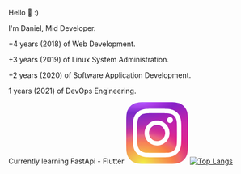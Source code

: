 Hello 👋 :)

I'm Daniel, Mid Developer.

+4 years (2018) of Web Development.

+3 years (2019) of Linux System Administration.

+2 years (2020) of Software Application Development.

1 years (2021) of DevOps Engineering.

Currently learning FastApi - Flutter
[<?xml version="1.0" encoding="UTF-8"?>
<svg width="122px" height="122px" viewBox="0 0 122 122" version="1.1" xmlns="http://www.w3.org/2000/svg" xmlns:xlink="http://www.w3.org/1999/xlink">
    <!-- Generator: Sketch 46.1 (44463) - http://www.bohemiancoding.com/sketch -->
    <title>Rectangle 3</title>
    <desc>Created with Sketch.</desc>
    <defs>
        <path d="M42.5342833,0 L79.4657167,0 C91.7135,0 97.8358667,0 104.42895,2.08416667 C111.62695,4.70411667 117.295883,10.37305 119.915833,17.57105 C122,24.1631167 122,30.2875167 122,42.5342833 L122,79.4657167 C122,91.7135 122,97.8358667 119.915833,104.42895 C117.295883,111.62695 111.62695,117.295883 104.42895,119.914817 C97.8358667,122 91.7135,122 79.4657167,122 L42.5342833,122 C30.2865,122 24.1631167,122 17.57105,119.914817 C10.37305,117.295883 4.70411667,111.62695 2.08416667,104.42895 C0,97.8358667 0,91.7135 0,79.4657167 L0,42.5342833 C0,30.2875167 0,24.1631167 2.08416667,17.57105 C4.70411667,10.37305 10.37305,4.70411667 17.57105,2.08416667 C24.1631167,0 30.2865,0 42.5342833,0 L42.5342833,0" id="path-1"></path>
        <radialGradient cx="22.2235311%" cy="104.843526%" fx="22.2235311%" fy="104.843526%" r="56.3383814%" gradientTransform="translate(0.222235,1.048435),rotate(90.000000),scale(1.000000,1.349317),translate(-0.222235,-1.048435)" id="radialGradient-3">
            <stop stop-color="#F28133" stop-opacity="0" offset="0%"></stop>
            <stop stop-color="#FF832C" stop-opacity="0.810662681" offset="57.2957557%"></stop>
            <stop stop-color="#FF832C" offset="70.0968575%"></stop>
            <stop stop-color="#FF5500" stop-opacity="0.43" offset="82.5176971%"></stop>
            <stop stop-color="#E56447" stop-opacity="0" offset="100%"></stop>
        </radialGradient>
        <radialGradient cx="90.9434791%" cy="65.315877%" fx="90.9434791%" fy="65.315877%" r="151.975874%" gradientTransform="translate(0.909435,0.653159),rotate(-149.211091),scale(1.000000,1.349317),translate(-0.909435,-0.653159)" id="radialGradient-4">
            <stop stop-color="#D43086" offset="0%"></stop>
            <stop stop-color="#AA3493" stop-opacity="0.5" offset="86.979155%"></stop>
            <stop stop-color="#E56447" stop-opacity="0" offset="100%"></stop>
        </radialGradient>
        <radialGradient cx="27.6002076%" cy="1.72566276%" fx="27.6002076%" fy="1.72566276%" r="95.8162945%" gradientTransform="translate(0.276002,0.017257),rotate(-96.287979),scale(1.000000,4.032882),translate(-0.276002,-0.017257)" id="radialGradient-5">
            <stop stop-color="#978CFF" offset="0%"></stop>
            <stop stop-color="#582DC7" stop-opacity="0.868347516" offset="15.3865692%"></stop>
            <stop stop-color="#AA3493" stop-opacity="0.5" offset="73.9209674%"></stop>
            <stop stop-color="#E56447" stop-opacity="0" offset="100%"></stop>
        </radialGradient>
        <radialGradient cx="27.6614577%" cy="97.7436359%" fx="27.6614577%" fy="97.7436359%" r="61.8522003%" gradientTransform="translate(0.276615,0.977436),rotate(90.000000),scale(1.000000,1.349317),translate(-0.276615,-0.977436)" id="radialGradient-6">
            <stop stop-color="#EFFF36" offset="0%"></stop>
            <stop stop-color="#F6B46B" stop-opacity="0.695471939" offset="71.3100607%"></stop>
            <stop stop-color="#E56447" stop-opacity="0" offset="100%"></stop>
        </radialGradient>
    </defs>
    <g id="Page-1" stroke="none" stroke-width="1" fill="none" fill-rule="evenodd">
        <rect id="Rectangle-3" x="-61" y="-47" width="245" height="217"></rect>
        <g id="Logo-Copy">
            <mask id="mask-2" fill="white">
                <use xlink:href="#path-1"></use>
            </mask>
            <use id="Mask-Copy" fill="#000000" opacity="0.100000001" xlink:href="#path-1"></use>
            <g id="Logo-Copy-2" mask="url(#mask-2)">
                <g id="Group">
                    <rect id="Orange" fill="url(#radialGradient-3)" style="mix-blend-mode: hard-light;" opacity="0.650305707" x="0" y="0" width="122" height="122"></rect>
                    <rect id="Magenta" fill="url(#radialGradient-4)" style="mix-blend-mode: hard-light;" x="0" y="0" width="122" height="122"></rect>
                    <rect id="Violet" fill="url(#radialGradient-5)" style="mix-blend-mode: hard-light;" x="0" y="0" width="122" height="122"></rect>
                    <rect id="Yellow" fill="url(#radialGradient-6)" style="mix-blend-mode: hard-light;" opacity="0.884680707" x="0" y="0" width="122" height="122"></rect>
                </g>
                <path d="M61.004,13 C47.968,13 46.332,13.057 41.212,13.29 C36.102,13.524 32.614,14.333 29.562,15.52 C26.405,16.746 23.727,18.386 21.059,21.055 C18.389,23.723 16.749,26.401 15.519,29.557 C14.329,32.61 13.519,36.099 13.289,41.207 C13.06,46.327 13,47.964 13,61 C13,74.036 13.058,75.667 13.29,80.787 C13.525,85.897 14.334,89.385 15.52,92.437 C16.747,95.594 18.387,98.272 21.056,100.94 C23.723,103.61 26.401,105.254 29.556,106.48 C32.61,107.667 36.099,108.476 41.208,108.71 C46.328,108.943 47.963,109 60.998,109 C74.035,109 75.666,108.943 80.786,108.71 C85.896,108.476 89.388,107.667 92.442,106.48 C95.598,105.254 98.272,103.61 100.939,100.94 C103.609,98.272 105.249,95.594 106.479,92.438 C107.659,89.385 108.469,85.896 108.709,80.788 C108.939,75.668 108.999,74.036 108.999,61 C108.999,47.964 108.939,46.328 108.709,41.208 C108.469,36.098 107.659,32.61 106.479,29.558 C105.249,26.401 103.609,23.723 100.939,21.055 C98.269,18.385 95.599,16.745 92.439,15.52 C89.379,14.333 85.889,13.524 80.779,13.29 C75.659,13.057 74.029,13 60.989,13 L61.004,13 Z M56.698,21.65 C57.976,21.648 59.402,21.65 61.004,21.65 C73.82,21.65 75.339,21.696 80.4,21.926 C85.08,22.14 87.62,22.922 89.312,23.579 C91.552,24.449 93.149,25.489 94.828,27.169 C96.508,28.849 97.548,30.449 98.42,32.689 C99.077,34.379 99.86,36.919 100.073,41.599 C100.303,46.659 100.353,48.179 100.353,60.989 C100.353,73.799 100.303,75.319 100.073,80.379 C99.859,85.059 99.077,87.599 98.42,89.289 C97.55,91.529 96.508,93.124 94.828,94.803 C93.148,96.483 91.553,97.523 89.312,98.393 C87.622,99.053 85.08,99.833 80.4,100.047 C75.34,100.277 73.82,100.327 61.004,100.327 C48.187,100.327 46.668,100.277 41.608,100.047 C36.928,99.831 34.388,99.049 32.695,98.392 C30.455,97.522 28.855,96.482 27.175,94.802 C25.495,93.122 24.455,91.526 23.583,89.285 C22.926,87.595 22.143,85.055 21.93,80.375 C21.7,75.315 21.654,73.795 21.654,60.977 C21.654,48.159 21.7,46.647 21.93,41.587 C22.144,36.907 22.926,34.367 23.583,32.675 C24.453,30.435 25.495,28.835 27.175,27.155 C28.855,25.475 30.455,24.435 32.695,23.563 C34.387,22.903 36.928,22.123 41.608,21.908 C46.036,21.708 47.752,21.648 56.698,21.638 L56.698,21.65 Z M86.626,29.62 C83.446,29.62 80.866,32.197 80.866,35.378 C80.866,38.558 83.446,41.138 86.626,41.138 C89.806,41.138 92.386,38.558 92.386,35.378 C92.386,32.198 89.806,29.618 86.626,29.618 L86.626,29.62 Z M61.004,36.35 C47.391,36.35 36.354,47.387 36.354,61 C36.354,74.613 47.391,85.645 61.004,85.645 C74.617,85.645 85.65,74.613 85.65,61 C85.65,47.387 74.616,36.35 61.003,36.35 L61.004,36.35 Z M61.004,45 C69.84,45 77.004,52.163 77.004,61 C77.004,69.836 69.84,77 61.004,77 C52.167,77 45.004,69.836 45.004,61 C45.004,52.163 52.167,45 61.004,45 Z" id="Shape-Copy" fill="#FFFFFF" fill-rule="nonzero"></path>
            </g>
        </g>
    </g>
</svg>](https://instagram.com)
[![Top Langs](https://github-readme-stats.vercel.app/api/top-langs/?username=DanielcoderX&theme=tokyonight)](https://github.com/anuraghazra/github-readme-stats)
